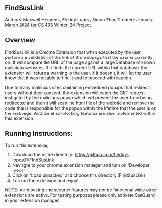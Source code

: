 FindSusLink
-----------
Authors: Maxwell Hermens, Freddy Lopez, Simon Zhao
Created: January-March 2024 for CS 433 Winter '24 Project

Overview
--------

FindSusLink is a Chrome Extension that when executed by the user, performs a validation of the link of the webpage that the user is currently on. It will compare the URL of the page against a large Database of known malicious websites. If it finds the current URL within that database, the extension will return a warning to the user. If it doesn't, it will let the user know that it was not able to find it and to proceed with caution. 

Due to many malicious sites containing embedded popups that redirect users without their consent, this extension will catch the GET request instigated by the malicious popup which will prevent the user from being redirected and then it will scan the html file of the website and remove the code that is responsible for the popup within the lifetime that the user is on the webpage. Additional ad-blocking features are also implemented within this extension.

Running Instructions:
--------------------

To run this extension;
1. Download the entire directory: https://github.com/freddy-lopez01/FIndSusLink
2. Naviagte to your chrome extension manager and turn on 'Developer mode'
3. Click on 'Load unpacked' and choose this directory (FindSusLink)
4. Turn on the extension and enjoy!

NOTE: Ad-blocking and security features may not be functional while other extensions are active. For testing purposes please only activate SusGuard in your extension manager.
